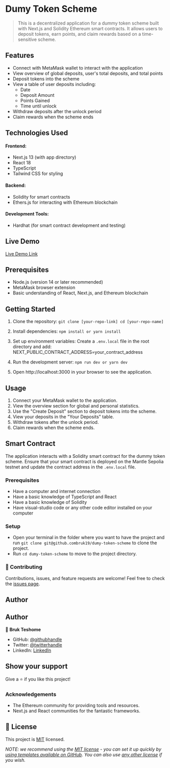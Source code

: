 # Dumy Token Scheme

> This is a decentralized application for a dummy token scheme built with Next.js and Solidity Ethereum smart contracts. It allows users to deposit tokens, earn points, and claim rewards based on a time-sensitive scheme.

## Features

- Connect with MetaMask wallet to interact with the application
- View overview of global deposits, user's total deposits, and total points
- Deposit tokens into the scheme
- View a table of user deposits including:
  - Date
  - Deposit Amount
  - Points Gained
  - Time until unlock
- Withdraw deposits after the unlock period
- Claim rewards when the scheme ends

## Technologies Used

#### Frontend:
- Next.js 13 (with app directory)
- React 18
- TypeScript
- Tailwind CSS for styling

#### Backend:
- Solidity for smart contracts
- Ethers.js for interacting with Ethereum blockchain

#### Development Tools:
- Hardhat (for smart contract development and testing)

## Live Demo

[Live Demo Link](https://dumy-token-scheme.vercel.app/)

## Prerequisites

- Node.js (version 14 or later recommended)
- MetaMask browser extension
- Basic understanding of React, Next.js, and Ethereum blockchain

## Getting Started

1. Clone the repository:
`git clone [your-repo-link]
cd [your-repo-name]`

2. Install dependencies:
`npm install
or
yarn install`

3. Set up environment variables:
Create a `.env.local` file in the root directory and add:
NEXT_PUBLIC_CONTRACT_ADDRESS=your_contract_address

4. Run the development server:
`npm run dev
or
yarn dev`

5. Open http://localhost:3000 in your browser to see the application.

## Usage

1. Connect your MetaMask wallet to the application.
2. View the overview section for global and personal statistics.
3. Use the "Create Deposit" section to deposit tokens into the scheme.
4. View your deposits in the "Your Deposits" table.
5. Withdraw tokens after the unlock period.
6. Claim rewards when the scheme ends.

## Smart Contract

The application interacts with a Solidity smart contract for the dummy token scheme. Ensure that your smart contract is deployed on the Mantle Sepolia testnet and update the contract address in the `.env.local` file.

### Prerequisites

- Have a computer and internet connection
- Have a basic knowledge of TypeScript and React
- Have a basic knowledge of Solidity
- Have visual-studio code or any other code editor installed on your computer

### Setup

- Open your terminal in the folder where you want to have the project and run `git clone git@github.combruk19/dumy-token-scheme` to clone the project.
- Run `cd dumy-token-scheme` to move to the project directory.

### 🤝 Contributing

Contributions, issues, and feature requests are welcome! Feel free to check the [issues page](https://github.com/bruk19/dumy-token-scheme/issues).

## Author

## Author
👤 **Bruk Teshome**

- GitHub: [@githubhandle](https://github.com/bruk19)
- Twitter: [@twitterhandle](https://twitter.com/Bruktesh)
- LinkedIn: [LinkedIn](https://linkedin.com/in/bruk-teshome)



## Show your support

Give a ⭐️ if you like this project!

### Acknowledgements
- The Ethereum community for providing tools and resources.
- Next.js and React communities for the fantastic frameworks.

## 📝 License

This project is [MIT](./LICENSE) licensed.

_NOTE: we recommend using the [MIT license](https://choosealicense.com/licenses/mit/) - you can set it up quickly by [using templates available on GitHub](https://docs.github.com/en/communities/setting-up-your-project-for-healthy-contributions/adding-a-license-to-a-repository). You can also use [any other license](https://choosealicense.com/licenses/) if you wish._
